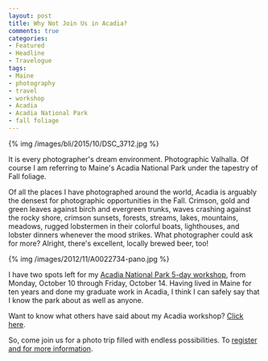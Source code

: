 ```yaml
---
layout: post
title: Why Not Join Us in Acadia?
comments: true
categories:
- Featured
- Headline
- Travelogue
tags:
- Maine
- photography
- travel
- workshop
- Acadia
- Acadia National Park
- fall foliage
---
```


{% img /images/bli/2015/10/DSC_3712.jpg %}

It is every photographer's dream environment. Photographic Valhalla. Of course I am referring to Maine's Acadia National Park under the tapestry of Fall foliage. 

<!--more-->

Of all the places I have photographed around the world, Acadia is arguably the densest for photographic opportunities in the Fall. Crimson, gold and green leaves against birch and evergreen trunks, waves crashing against the rocky shore, crimson sunsets, forests, streams, lakes, mountains, meadows, rugged lobstermen in their colorful boats, lighthouses, and lobster dinners whenever the mood strikes. What photographer could ask for more? Alright, there's excellent, locally brewed beer, too!

{% img /images/2012/11/A0022734-pano.jpg %}

I have two spots left for my [Acadia National Park 5-day workshop](http://www.lesterpickerphoto.com/workshops/upcoming-workshops.html#acadia), from Monday, October 10 through Friday, October 14. Having lived in Maine for ten years and done my graduate work in Acadia, I think I can safely say that I know the park about as well as anyone. 

Want to know what others have said about my Acadia workshop? [Click here](http://www.lesterpickerphoto.com/workshops/acadia.html).

So, come join us for a photo trip filled with endless possibilities. To [register and for more information](http://www.lesterpickerphoto.com/workshops/upcoming-workshops.html#acadia).

